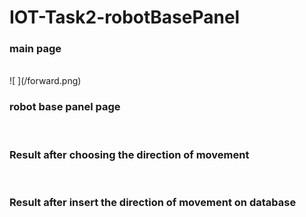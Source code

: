 
# IOT-Task2-robotBasePanel
<p>
 
<h3>main page</h3><br>
![ ](/forward.png)

<h3>robot base panel page</h3><br>
 




<h3> Result after choosing the direction of movement</h3><br>








<h3>Result after insert the direction of movement on database</h3><br>

</p>
   
 
  


